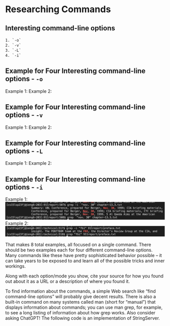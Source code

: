 # Researching Commands


## Interesting command-line options

```
1. `-o`
2. `-v`
3. `-L`
4. `-i`
```

## Example for Four Interesting command-line options - `-o`
Example 1: 
Example 2:
## Example for Four Interesting command-line options - `-v`
Example 1:
Example 2:
## Example for Four Interesting command-line options - `-L`
Example 1:
Example 2:
## Example for Four Interesting command-line options - `-i`
Example 1:
![Image](31.png)
Example 2:
![Image](32.png)

That makes 8 total examples, all focused on a single command. There should be two examples each for four different command-line options. Many commands like these have pretty sophisticated behavior possible – it can take years to be exposed to and learn all of the possible tricks and inner workings.

Along with each option/mode you show, cite your source for how you found out about it as a URL or a description of where you found it.

To find information about the commands, a simple Web search like “find command-line options” will probably give decent results. There is also a built-in command on many systems called man (short for “manual”) that displays information about commands; you can use man grep, for example, to see a long listing of information about how grep works. Also consider asking ChatGPT!
The following code is an implementation of StringServer.
